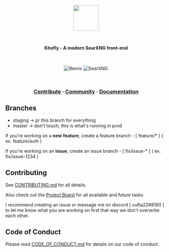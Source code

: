 <a href="https://khofly.com">
<p align="center">
    <img height="80" src="./assets/logo.png"/>
</p>
</a>

<br />
<p align="center">
    <strong>Khofly - A modern SearXNG front-end</strong>
</p>
<br />

<p align="center">
    <img align="center" alt="Remix" src="https://img.shields.io/badge/remix-%23000.svg?style=for-the-badge&logo=remix&logoColor=white"/>
    <img align="center" alt="SearXNG" src="https://img.shields.io/badge/SearXNG-1?style=for-the-badge&logo=searxng&logoColor=white&color=blue" />
</p>

<br />

<h3 align="center">
    <a href="https://github.com/khofly/search/blob/master/CONTRIBUTING.md">Contribute</a>
    <span> · </span>
    <a href="https://discord.gg/mQ68HppVbt">Community</a>
    <span> · </span>
    <a href="https://khofly.com/wiki">Documentation</a>
</h3>

## Branches

- staging -> pr this branch for everything
- master -> don't touch, this is what's running in prod

If you're working on a **new feature**, create a feature branch - [ feature/\* ] ( ex. feature/auth )

If you're working on an **issue**, create an issue branch - [ fix/issue-\* ] ( ex. fix/issue-1234 )

## Contributing

See [CONTRIBUTING.md](https://github.com/khofly/search/blob/master/CONTRIBUTING.md) for all details.

Also check out the [Project Board]() for all available and future tasks

I recommend creating an issue or message me on discord [ cufta22#8160 ] to let me know what you are working on first that way we don't overwrite each other.

## Code of Conduct

Please read [CODE_OF_CONDUCT.md](https://github.com/khofly/search/blob/master/CODE_OF_CONDUCT.md) for details on our code of conduct.
